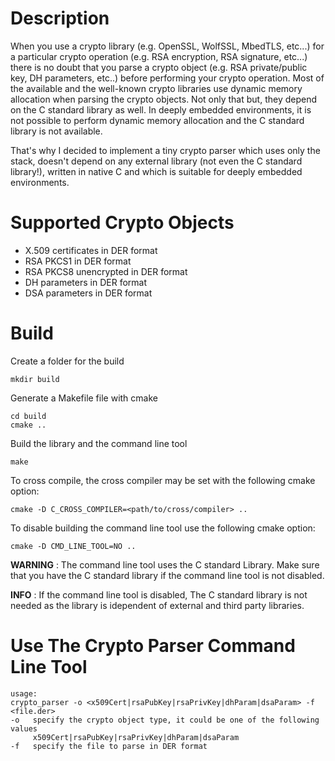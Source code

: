 # Description

When you use a crypto library (e.g. OpenSSL, WolfSSL, MbedTLS, etc...) for a particular crypto operation
(e.g. RSA encryption, RSA signature, etc...) there is no doubt that you parse a crypto object
(e.g. RSA private/public key, DH parameters, etc..) before performing your crypto operation.
Most of the available and the well-known crypto libraries use dynamic memory allocation when
parsing the crypto objects. Not only that but, they depend on the C standard library as well.
In deeply embedded environments, it is not possible to perform dynamic memory allocation and
the C standard library is not available.

That's why I decided to implement a tiny crypto parser which uses only the stack, doesn't depend
on any external library (not even the C standard library!), written in native C and which is
suitable for deeply embedded environments.

# Supported Crypto Objects

- X.509 certificates in DER format
- RSA PKCS1 in DER format
- RSA PKCS8 unencrypted in DER format
- DH parameters in DER format
- DSA parameters in DER format

# Build

Create a folder for the build

```shell
mkdir build
```

Generate a Makefile file with cmake

```shell
cd build
cmake ..
```

Build the library and the command line tool

```shell
make
```

To cross compile, the cross compiler may be set with the following cmake option:

```shell
cmake -D C_CROSS_COMPILER=<path/to/cross/compiler> ..
```

To disable building the command line tool use the following cmake option:

```shell
cmake -D CMD_LINE_TOOL=NO ..
```

**WARNING** : The command line tool uses the C standard Library. Make sure that you have the C standard library if the command line tool is not disabled. 

**INFO** : If the command line tool is disabled, The C standard library is not needed as the library is idependent of external and third party libraries.

# Use The Crypto Parser Command Line Tool

```
usage:
crypto_parser -o <x509Cert|rsaPubKey|rsaPrivKey|dhParam|dsaParam> -f <file.der>
-o   specify the crypto object type, it could be one of the following values
     x509Cert|rsaPubKey|rsaPrivKey|dhParam|dsaParam
-f   specify the file to parse in DER format
```
